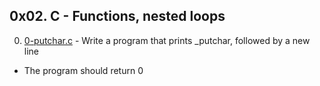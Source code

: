 ## 0x02. C - Functions, nested loops

0. [0-putchar.c](./0-putchar.c) - Write a program that prints \_putchar, followed by a new line
 - The program should return 0
